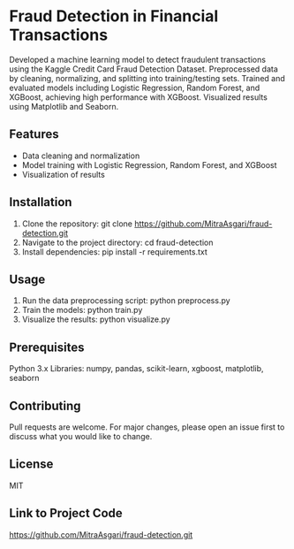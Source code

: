 # Fraud Detection in Financial Transactions

Developed a machine learning model to detect fraudulent transactions using the Kaggle Credit Card Fraud Detection Dataset. Preprocessed data by cleaning, normalizing, and splitting into training/testing sets. Trained and evaluated models including Logistic Regression, Random Forest, and XGBoost, achieving high performance with XGBoost. Visualized results using Matplotlib and Seaborn.

## Features
- Data cleaning and normalization
- Model training with Logistic Regression, Random Forest, and XGBoost
- Visualization of results

## Installation
1. Clone the repository:
   git clone https://github.com/MitraAsgari/fraud-detection.git
2. Navigate to the project directory:
   cd fraud-detection
3. Install dependencies:
   pip install -r requirements.txt
   
## Usage
1. Run the data preprocessing script:
python preprocess.py
2. Train the models:
python train.py
3. Visualize the results:
   python visualize.py
   
## Prerequisites
Python 3.x
Libraries: numpy, pandas, scikit-learn, xgboost, matplotlib, seaborn

## Contributing
Pull requests are welcome. For major changes, please open an issue first to discuss what you would like to change.

## License
MIT

## Link to Project Code
https://github.com/MitraAsgari/fraud-detection.git
   
